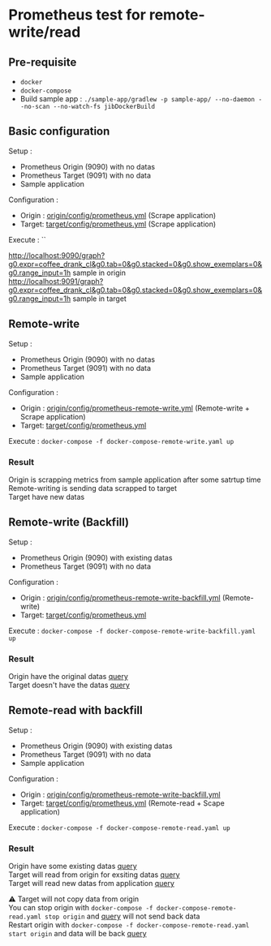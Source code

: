 # Prometheus test for remote-write/read

## Pre-requisite

- `docker`
- `docker-compose`
- Build sample app : `./sample-app/gradlew -p sample-app/ --no-daemon --no-scan --no-watch-fs jibDockerBuild`

## Basic configuration
Setup :
 - Prometheus Origin (9090) with no datas
 - Prometheus Target (9091) with no data
 - Sample application

Configuration :
 - Origin : [origin/config/prometheus.yml]() (Scrape application)
 - Target: [target/config/prometheus.yml]() (Scrape application)

 Execute : ``

 [http://localhost:9090/graph?g0.expr=coffee_drank_cl&g0.tab=0&g0.stacked=0&g0.show_exemplars=0&g0.range_input=1h](Query) sample in origin  
 [http://localhost:9091/graph?g0.expr=coffee_drank_cl&g0.tab=0&g0.stacked=0&g0.show_exemplars=0&g0.range_input=1h](Query) sample in target
## Remote-write

Setup :
 - Prometheus Origin (9090) with no datas
 - Prometheus Target (9091) with no data
 - Sample application

Configuration :
 - Origin : [origin/config/prometheus-remote-write.yml]() (Remote-write + Scrape application)
 - Target: [target/config/prometheus.yml]()

Execute : `docker-compose -f docker-compose-remote-write.yaml up`

### Result

Origin is scrapping metrics from sample application after some satrtup time  
Remote-writing is sending data scrapped to target  
Target have new datas

## Remote-write (Backfill)

Setup :
 - Prometheus Origin (9090) with existing datas
 - Prometheus Target (9091) with no data

Configuration :
 - Origin : [origin/config/prometheus-remote-write-backfill.yml]() (Remote-write)
 - Target: [target/config/prometheus.yml]()

Execute : `docker-compose -f docker-compose-remote-write-backfill.yaml up`

### Result
Origin have the original datas [query](http://localhost:9090/graph?g0.expr=coffee_drank_cl&g0.tab=0&g0.stacked=0&g0.show_exemplars=0&g0.range_input=1h&g0.end_input=2022-03-31%2009%3A00%3A00&g0.moment_input=2022-03-31%2009%3A00%3A00)  
Target doesn't have the datas [query](http://localhost:9091/graph?g0.expr=coffee_drank_cl&g0.tab=0&g0.stacked=0&g0.show_exemplars=0&g0.range_input=1h&g0.end_input=2022-03-31%2009%3A00%3A00&g0.moment_input=2022-03-31%2009%3A00%3A00)


## Remote-read with backfill

Setup :
 - Prometheus Origin (9090) with existing datas
 - Prometheus Target (9091) with no data
 - Sample application

Configuration :
 - Origin : [origin/config/prometheus-remote-write-backfill.yml]()
 - Target: [target/config/prometheus.yml]() (Remote-read + Scape application)

Execute : `docker-compose -f docker-compose-remote-read.yaml up`

### Result
Origin have some existing datas [query](http://localhost:9090/graph?g0.expr=coffee_drank_cl&g0.tab=0&g0.stacked=0&g0.show_exemplars=0&g0.range_input=1h&g0.end_input=2022-03-31%2009%3A00%3A00&g0.moment_input=2022-03-31%2009%3A00%3A00)  
Target will read from origin for exsiting datas [query](http://localhost:9091/graph?g0.expr=coffee_drank_cl&g0.tab=0&g0.stacked=0&g0.show_exemplars=0&g0.range_input=1h&g0.end_input=2022-03-31%2009%3A00%3A00&g0.moment_input=2022-03-31%2009%3A00%3A00)  
Target will read new datas from application [query](http://localhost:9091/graph?g0.expr=coffee_drank_cl)  

:warning: Target will not copy data from origin  
You can stop origin with `docker-compose -f docker-compose-remote-read.yaml stop origin` and [query](http://localhost:9090/graph?g0.expr=coffee_drank_cl&g0.tab=0&g0.stacked=0&g0.show_exemplars=0&g0.range_input=1h&g0.end_input=2022-03-31%2009%3A00%3A00&g0.moment_input=2022-03-31%2009%3A00%3A00) will not send back data  
Restart origin with `docker-compose -f docker-compose-remote-read.yaml start origin` and data will be back [query](http://localhost:9091/graph?g0.expr=coffee_drank_cl&g0.tab=0&g0.stacked=0&g0.show_exemplars=0&g0.range_input=1h&g0.end_input=2022-03-31%2009%3A00%3A00&g0.moment_input=2022-03-31%2009%3A00%3A00)  
